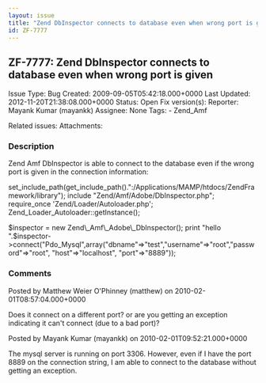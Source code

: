 ```yaml
---
layout: issue
title: "Zend DbInspector connects to database even when wrong port is given"
id: ZF-7777
---
```


ZF-7777: Zend DbInspector connects to database even when wrong port is given
----------------------------------------------------------------------------

 Issue Type: Bug Created: 2009-09-05T05:42:18.000+0000 Last Updated: 2012-11-20T21:38:08.000+0000 Status: Open Fix version(s): 
 Reporter:  Mayank Kumar (mayankk)  Assignee:  None  Tags: - Zend\_Amf
 
 Related issues: 
 Attachments: 
### Description

Zend Amf DbInspector is able to connect to the database even if the wrong port is given in the connection information:

set\_include\_path(get\_include\_path().":/Applications/MAMP/htdocs/ZendFramework/library"); include "Zend/Amf/Adobe/DbInspector.php"; require\_once 'Zend/Loader/Autoloader.php'; Zend\_Loader\_Autoloader::getInstance();

$inspector = new Zend\_Amf\_Adobe\_DbInspector(); print "hello ".$inspector->connect("Pdo\_Mysql",array("dbname"=>"test","username"=>"root","password"=>"root", "host"=>"localhost", "port"=>"8889"));

 

 

### Comments

Posted by Matthew Weier O'Phinney (matthew) on 2010-02-01T08:57:04.000+0000

Does it connect on a different port? or are you getting an exception indicating it can't connect (due to a bad port)?

 

 

Posted by Mayank Kumar (mayankk) on 2010-02-01T09:52:21.000+0000

The mysql server is running on port 3306. However, even if I have the port 8889 on the connection string, I am able to connect to the database without getting an exception.

 

 